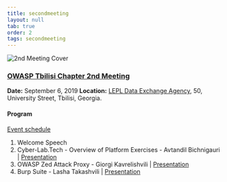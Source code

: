 ```yaml
---
title: secondmeeting
layout: null
tab: true
order: 2
tags: secondmeeting
---
```


![2nd Meeting Cover](https://owasp.org/www-chapter-tbilisi/assets/images/2nd-meeting-cover.jpg "2nd Meeting Cover")

### <u>OWASP Tbilisi Chapter 2nd Meeting</u>

**Date:** September 6, 2019
**Location:** [LEPL Data Exchange Agency](https://dea.gov.ge/), 50, University Street, Tbilisi, Georgia.

#### Program

[Event schedule](https://www.meetup.com/OWASP-Tbilisi-Chapter/events/264422280/)

1. Welcome Speech
2. Cyber-Lab.Tech - Overview of Platform Exercises - Avtandil Bichnigauri | [Presentation](https://github.com/owasp-tbilisi/Presentations/blob/master/2019-09-06%20-%20OWASP%20Tbilisi%20Chapter%202nd%20Meeting/Cyber-Lab.Tech_Overview_of_Platform_Exercises.pdf)
3. OWASP Zed Attack Proxy - Giorgi Kavrelishvili | [Presentation](https://github.com/owasp-tbilisi/Presentations/blob/master/2019-09-06%20-%20OWASP%20Tbilisi%20Chapter%202nd%20Meeting/OWASP_Zed_Attack_Proxy.pdf)
4. Burp Suite - Lasha Takashvili | [Presentation](https://github.com/owasp-tbilisi/Presentations/blob/master/2019-09-06%20-%20OWASP%20Tbilisi%20Chapter%202nd%20Meeting/Burp_Suite.pdf)

